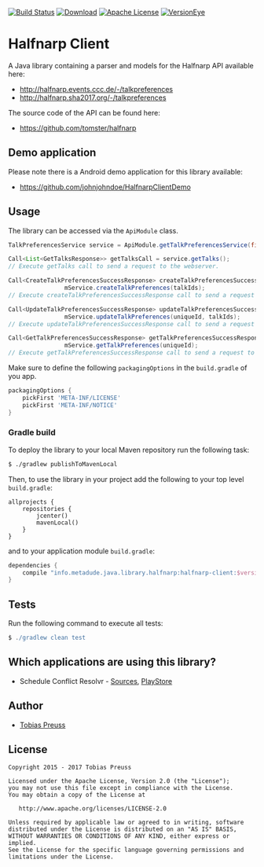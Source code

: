 [![Build Status](https://travis-ci.org/johnjohndoe/HalfnarpClient.svg)](https://travis-ci.org/johnjohndoe/HalfnarpClient) [![Download](https://api.bintray.com/packages/tbsprs/maven/HalfnarpClient/images/download.svg)](https://bintray.com/tbsprs/maven/HalfnarpClient/_latestVersion) [![Apache License](http://img.shields.io/badge/license-Apache%20License%202.0-lightgrey.svg)](http://choosealicense.com/licenses/apache-2.0/) [![VersionEye](https://www.versioneye.com/user/projects/54d63b636654aa5eba00606e/badge.svg)](https://www.versioneye.com/user/projects/54d63b636654aa5eba00606e)

# Halfnarp Client

A Java library containing a parser and models for the Halfnarp API available here:

* http://halfnarp.events.ccc.de/-/talkpreferences
* http://halfnarp.sha2017.org/-/talkpreferences

The source code of the API can be found here:

* https://github.com/tomster/halfnarp


## Demo application

Please note there is a Android demo application for this library available:

* https://github.com/johnjohndoe/HalfnarpClientDemo


## Usage

The library can be accessed via the `ApiModule` class.

```java
TalkPreferencesService service = ApiModule.getTalkPreferencesService(final String baseUrl);

Call<List<GetTalksResponse>> getTalksCall = service.getTalks();
// Execute getTalks call to send a request to the webserver.

Call<CreateTalkPreferencesSuccessResponse> createTalkPreferencesSuccessResponseCall =
                mService.createTalkPreferences(talkIds);
// Execute createTalkPreferencesSuccessResponse call to send a request to the webserver.

Call<UpdateTalkPreferencesSuccessResponse> updateTalkPreferencesSuccessResponseCall =
                mService.updateTalkPreferences(uniqueId, talkIds);
// Execute updateTalkPreferencesSuccessResponse call to send a request to the webserver.

Call<GetTalkPreferencesSuccessResponse> getTalkPreferencesSuccessResponseCall =
                mService.getTalkPreferences(uniqueId);
// Execute getTalkPreferencesSuccessResponse call to send a request to the webserver.
```

Make sure to define the following `packagingOptions` in the  `build.gradle` of you app.

```groovy
packagingOptions {
    pickFirst 'META-INF/LICENSE'
    pickFirst 'META-INF/NOTICE'
}
```


### Gradle build

To deploy the library to your local Maven repository run the following task:

```bash
$ ./gradlew publishToMavenLocal
```

Then, to use the library in your project add the following to
your top level `build.gradle`:

```
allprojects {
    repositories {
        jcenter()
        mavenLocal()
    }
}
```

and to your application module `build.gradle`:


```groovy
dependencies {
    compile "info.metadude.java.library.halfnarp:halfnarp-client:$version"
}
```

## Tests

Run the following command to execute all tests:

```groovy
$ ./gradlew clean test
```

## Which applications are using this library?

* Schedule Conflict Resolvr - [Sources][scr-sources], [PlayStore][scr-playstore]


## Author

* [Tobias Preuss][tobias-preuss]

## License

    Copyright 2015 - 2017 Tobias Preuss

    Licensed under the Apache License, Version 2.0 (the "License");
    you may not use this file except in compliance with the License.
    You may obtain a copy of the License at

       http://www.apache.org/licenses/LICENSE-2.0

    Unless required by applicable law or agreed to in writing, software
    distributed under the License is distributed on an "AS IS" BASIS,
    WITHOUT WARRANTIES OR CONDITIONS OF ANY KIND, either express or implied.
    See the License for the specific language governing permissions and
    limitations under the License.


[tobias-preuss]: https://github.com/johnjohndoe
[scr-sources]: https://github.com/ligi/SCR
[scr-playstore]: https://play.google.com/store/apps/details?id=org.ligi.scr


